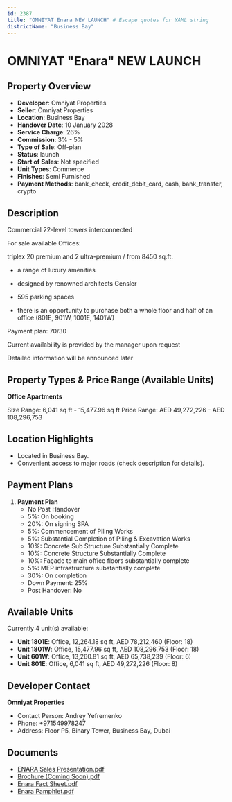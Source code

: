 ```yaml
---
id: 2387
title: "OMNIYAT Enara NEW LAUNCH" # Escape quotes for YAML string
districtName: "Business Bay"
---
```


# OMNIYAT "Enara" NEW LAUNCH

## Property Overview
- **Developer**: Omniyat Properties
- **Seller**: Omniyat Properties
- **Location**: Business Bay
- **Handover Date**: 10 January 2028
- **Service Charge**: 26%
- **Commission**: 3% - 5%
- **Type of Sale**: Off-plan
- **Status**: launch
- **Start of Sales**: Not specified
- **Unit Types**: Commerce
- **Finishes**: Semi Furnished
- **Payment Methods**: bank_check, credit_debit_card, cash, bank_transfer, crypto

## Description
Commercial 22-level towers interconnected



For sale available Offices:

triplex 20 premium and 2 ultra-premium / from 8450 sq.ft.



- a range of luxury amenities

- designed by renowned architects Gensler

- 595 parking spaces

- there is an opportunity to purchase both a whole floor and half of an office (801E, 901W, 1001E, 1401W)



Payment plan: 70/30



Current availability is provided by the manager upon request

Detailed information will be announced later

## Property Types & Price Range (Available Units)
**Office Apartments**

Size Range: 6,041 sq ft - 15,477.96 sq ft
Price Range: AED 49,272,226 - AED 108,296,753

## Location Highlights
- Located in Business Bay.
- Convenient access to major roads (check description for details).

## Payment Plans
1. **Payment Plan**
   - No Post Handover
   - 5%: On booking
   - 20%: On signing SPA
   - 5%: Commencement of Piling Works
   - 5%: Substantial Completion of Piling & Excavation Works
   - 10%: Concrete Sub Structure Substantially Complete
   - 10%: Concrete Structure Substantially Complete
   - 10%: Façade to main office floors substantially complete
   - 5%: MEP infrastructure substantially complete
   - 30%: On completion
   - Down Payment: 25%
   - Post Handover: No

## Available Units
Currently 4 unit(s) available:
- **Unit 1801E**: Office, 12,264.18 sq ft, AED 78,212,460 (Floor: 18)
- **Unit 1801W**: Office, 15,477.96 sq ft, AED 108,296,753 (Floor: 18)
- **Unit 601W**: Office, 13,260.81 sq ft, AED 65,738,239 (Floor: 6)
- **Unit 801E**: Office, 6,041 sq ft, AED 49,272,226 (Floor: 8)

## Developer Contact
**Omniyat Properties**
- Contact Person: Andrey Yefremenko
- Phone: +971549978247
- Address: Floor P5, Binary Tower, Business Bay, Dubai

## Documents
- [ENARA Sales Presentation.pdf](https://cdn.geniemap.net/2024/11/07/vka4Sq9yBHCZZydoqLJhXptJgwM9jMhMT8uLxD2m.pdf)
- [Brochure (Coming Soon).pdf](https://cdn.geniemap.net/2024/11/07/FwEbO6lfHbfmdwPX5fhG2XD5i75ZXqVNzyeyPHCR.pdf)
- [Enara Fact Sheet.pdf](https://cdn.geniemap.net/2024/11/07/8aZf6bqJkOMMSRY5nzklGWzmjh5H3o0DfL9DyioE.pdf)
- [Enara Pamphlet.pdf](https://cdn.geniemap.net/2024/11/07/4aNjsXcWtoW4rQuqo7xpoRGQ0BTcfmEbCA9TA0Sq.pdf)
